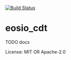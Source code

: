 [![Build Status](https://travis-ci.org/sagan-software/eosio-rust.svg?branch=master)](https://travis-ci.org/sagan-software/eosio-rust)

# eosio_cdt

TODO docs

License: MIT OR Apache-2.0
